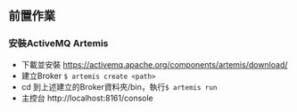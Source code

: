 ## 前置作業

### 安裝ActiveMQ Artemis
* 下載並安裝 https://activemq.apache.org/components/artemis/download/
* 建立Broker `$ artemis create <path>`
* cd 到上述建立的Broker資料夾/bin，執行`$ artemis run`
* 主控台 http://localhost:8161/console